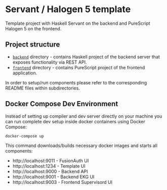 Servant / Halogen 5 template
===
Template project with Haskell Servant on the backend and PureScript Halogen 5 on the frontend.

## Project structure

* [`backend`](/backend) directory - contains Haskell project of the backend server that exposes functionality via REST API.
* [`frontend`](/frontend) directory - contains PureScript project of the frontend application.

In order to setup/run components please refer to the corresponding README files within subdirectories.


## Docker Compose Dev Environment

Instead of setting up compiler and dev server directly on your machine you can run complete dev setup inside docker containers using Docker Compose:

```sh
docker-compose up
```

This command downloads/builds necessary docker images and starts all components:
* http://localhost:9011 - FusionAuth UI
* http://localhost:1234 - Template UI
* http://localhost:9000 - Backend API
* http://localhost:9001 - Backend EKG UI
* http://localhost:9003 - Frontend Supervisord UI
